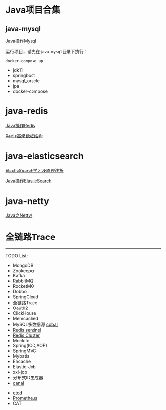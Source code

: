 # Java项目合集

## java-mysql

Java操作Mysql

运行项目，请先在`java-mysql`目录下执行：

```bash
docker-compose up
```

- jdk11
- springboot
- mysql_oracle
- jpa
- docker-compose

# java-redis

[Java操作Redis](https://cpyeah.github.io/2021/03/25/Java操作Redis/)

[Redis高级数据结构](https://cpyeah.github.io/2021/04/26/Redis高级数据结构/)

# java-elasticsearch

[ElasticSearch学习及原理浅析](https://cpyeah.github.io/2021/05/27/ElasticSearch学习及原理浅析/)

[Java操作ElasticSearch](https://cpyeah.github.io/2021/06/11/Java操作ElasticSearch/)

# java-netty

[Java之Netty/](https://cpyeah.github.io/2021/12/25/java/Java%E4%B9%8BNetty/)

# 全链路Trace

---

TODO List:

- MongoDB
- Zookeeper
- Kafka
- RabbitMQ
- RocketMQ
- Dobbo
- SpringCloud
- 全链路Trace
- Oauth2
- ClickHouse
- Memcached
- MySQL多数据源 [cobar](https://github.com/alibaba/cobar)
- [Redis sentinel](http://redis.io/topics/sentinel)
- [Redis Cluster](https://redis.io/docs/manual/scaling/)
- Mockito
- Spring(IOC,AOP)
- SpringMVC
- Mybatis
- Ehcache
- Elastic-Job
- xxl-job
- 分布式ID生成器
- [canal](https://github.com/alibaba/canal)
* [etcd](https://coreos.com/etcd/)
* [Prometheus](https://prometheus.io/)
* CAT
